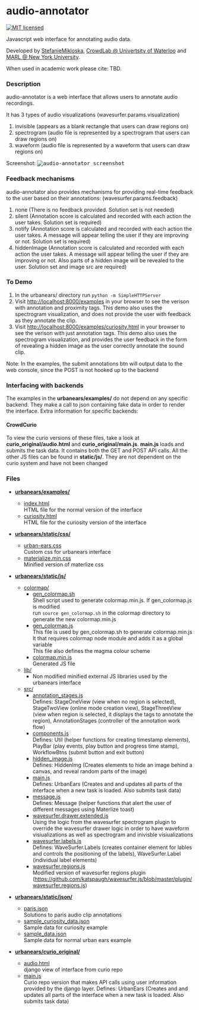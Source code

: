 # audio-annotator

[![MIT licensed](https://img.shields.io/badge/license-BSD2-blue.svg)](https://github.com/CrowdCurio/audio-annotator/blob/master/LICENSE.txt)

Javascript web interface for annotating audio data.

Developed by [StefanieMikloska](github.com/StefanieMikloska), [CrowdLab @ Univertsity of Waterloo](http://edithlaw.ca/people.html) and [MARL @ New York University](http://steinhardt.nyu.edu/marl/).

When used in academic work please cite: TBD.

### Description
audio-annotator is a web interface that allows users to annotate audio recordings.

It has 3 types of audio visualizations (wavesurfer.params.visualization)
   1. invisible (appears as a blank rectangle that users can draw regions on)
   2. spectrogram (audio file is represented by a spectrogram that users can draw regions on)
   3. waveform (audio file is represented by a waveform that users can draw regions on)

Screenshot:
<kbd>
![audio-annotator screenshot](https://github.com/CrowdCurio/audio-annotator/blob/master/static/img/task-interface.png)
</kbd>

### Feedback mechanisms
audio-annotator also provides mechanisms for providing real-time feedback to the user based on their annotations: (wavesurfer.params.feedback)
   1. none (There is no feedback provided. Solution set is not needed)
   2. silent (Annotation score is calculated and recorded with each action the user takes. Solution set is required)
   3. notify (Annotation score is calculated and recorded with each action the user takes. A message will appear telling the user if they are improving or not. Solution set is required)
   4. hiddenImage (Annotation score is calculated and recorded with each action the user takes. A message will appear telling the user if they are improving or not. Also parts of a hidden image will be revealed to the user. Solution set and image src are required)
   
### To Demo
1. In the urbanears/ directory run `python -m SimpleHTTPServer`
2. Visit <http://localhost:8000/examples> in your browser to see the verison with annotation and proximity tags. This demo also uses the spectrogram visualization, and does not provide the user with feedback as they annotate the clip.
3. Visit <http://localhost:8000/examples/curiosity.html> in your browser to see the verison with just annotation tags. This demo also uses the spectrogram visualization, and provides the user feedback in the form of revealing a hidden image as the user correctly annotate the sound clip.

Note: In the examples, the submit annotations btn will output data to the web console, since the POST is not hooked up to the backend

### Interfacing with backends
The examples in the **urbanears/examples/** do not depend on any specific backend. They make a call to json containing fake data in order to render the interface. Extra information for specific backends:

#### CrowdCurio
To view the curio versions of these files, take a look at **curio_original/audio.html** and **curio_original/main.js**. **main.js** loads and submits the task data. It contains both the GET and POST API calls. All the other JS files can be found in **static/js/**. They are not dependent on the curio system and have not been changed

### Files
* [**urbanears/examples/**](examples/)
   * [index.html](examples/index.html)  
      HTML file for the normal version of the interface
   * [curiosity.html](examples/curiosity.html)  
      HTML file for the curiosity version of the interface

* [**urbanears/static/css/**](static/css/)
   * [urban-ears.css](static/css/urban-ears.css)  
      Custom css for urbanears interface
   * [materialize.min.css](static/css/materialize.min.css)  
      Minified version of materlize css

* [**urbanears/static/js/**](static/js/)
   * [colormap/](static/js/colormap/)
      * [gen_colormap.sh](static/js/colormap/gen_colormap.sh)  
         Shell script used to generate colormap.min.js. If gen_colormap.js is modified  
         run `source gen_colormap.sh` in the colormap directory to generate the new colormap.min.js
      * [gen_colormap.js](static/js/colormap/gen_colormap.js)  
         This file is used by gen_colormap.sh to generate colormap.min.js  
         It that requires colormap node module and adds it as a global variable  
         This file also defines the magma colour scheme
      * [colormap.min.js](static/js/colormap/colormap.min.js)  
         Generated JS file
   * [lib/](static/js/lib/)
      * Non modified minified external JS libraries used by the  urbanears interface
   * [src/](static/js/src/)
      * [annotation_stages.js](static/js/src/annotation_stages.js)  
         Defines: StageOneView (view when no region is selected), StageTwoView (online mode creation view), StageThreeView (view when region is selected, 
         it displays the tags to annotate the region), AnnotationStages (controller of the annotation work flow)
      * [components.js](static/js/src/components.js)  
         Defines: Util (helper functions for creating timestamp elements), PlayBar (play events, play button and progress time stamp), 
         WorkflowBtns (submit button and exit button)
      * [hidden_image.js](static/js/src/hidden_image.js)  
         Defines: HiddenImg (Creates elements to hide an image behind a canvas, and reveal random parts of the image)
      * [main.js](static/js/src/main.js)  
         Defines: UrbanEars (Creates and and updates all parts of the interface when a new task is loaded. Also submits task data) 
      * [message.js](static/js/src/message.js)  
         Defines: Message (helper functions that alert the user of different messages using Materlize toast)
      * [wavesurfer.drawer.extended.js](static/js/src/wavesurfer.drawer.extended.js)  
         Using the logic from the wavesurfer spectrogram plugin to override the wavesurfer drawer logic in order to have waveform visiualizations as well as spectrogram and inivisble visiualizations
      * [wavesurfer.labels.js](static/js/src/wavesurfer.labels.js)  
         Defines: WaveSurfer.Labels (creates container element for lables and controls the positioning of the labels), WaveSurfer.Label (individual label elements)
      * [wavesurfer.regions.js](static/js/src/wavesurfer.regions.js)  
         Modified version of wavesurfer regions plugin           
 (https://github.com/katspaugh/wavesurfer.js/blob/master/plugin/wavesurfer.regions.js)

* [**urbanears/static/json/**](static/json/)
   * [paris.json](static/json/paris.json)  
      Solutions to paris audio clip annotations
   * [sample_curiosity_data.json](static/json/sample_curiosity_data.json)  
      Sample data for curiosity example
   * [sample_data.json](static/json/sample_data.json)  
      Sample data for normal urban ears example      

* [**urbanears/curio_original/**](curio_original/)
   * [audio.html](curio_original/audio.html)  
      django view of interface from curio repo
   * [main.js](curio_original/main.js)  
      Curio repo version that makes API calls using user information provided by the django layer.
      Defines: UrbanEars (Creates and and updates all parts of the interface when a new task is loaded. Also submits task data) 
